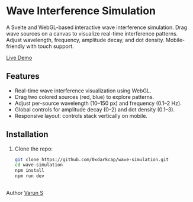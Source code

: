 # Wave Interference Simulation

A Svelte and WebGL-based interactive wave interference simulation. Drag wave sources on a canvas to visualize real-time interference patterns. Adjust wavelength, frequency, amplitude decay, and dot density. Mobile-friendly with touch support.

[Live Demo](https://wave-simulation-inky.vercel.app/)

## Features
- Real-time wave interference visualization using WebGL.
- Drag two colored sources (red, blue) to explore patterns.
- Adjust per-source wavelength (10–150 px) and frequency (0.1–2 Hz).
- Global controls for amplitude decay (0–2) and dot density (0.1–3).
- Responsive layout: controls stack vertically on mobile.

## Installation
1. Clone the repo:
   ```bash
   git clone https://github.com/0xdarkcap/wave-simulation.git
   cd wave-simulation
   npm install
   npm run dev
  
Author
[Varun S](https://varuns.info/)


